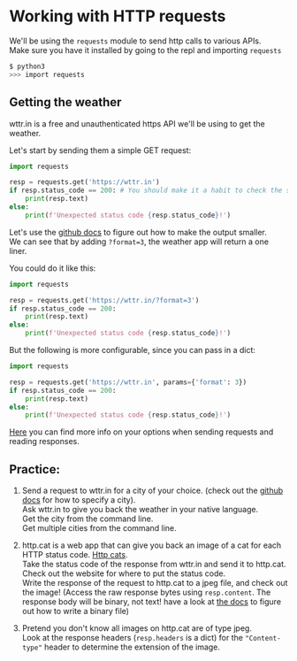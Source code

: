 # Working with HTTP requests

We'll be using the `requests` module to send http calls to various APIs.  
Make sure you have it installed by going to the repl and importing `requests`

```bash
$ python3
>>> import requests
```

## Getting the weather

wttr.in is a free and unauthenticated https API we'll be using to get the weather.

Let's start by sending them a simple GET request:

```python
import requests

resp = requests.get('https://wttr.in')
if resp.status_code == 200: # You should make it a habit to check the status code of a request instead of going straight for the body.
    print(resp.text)
else:
    print(f'Unexpected status code {resp.status_code}!')
```

Let's use the [github docs](https://github.com/chubin/wttr.in) to figure out how to make the output smaller.  
We can see that by adding `?format=3`, the weather app will return a one liner.

You could do it like this:
```python
import requests

resp = requests.get('https://wttr.in/?format=3')
if resp.status_code == 200: 
    print(resp.text)
else:
    print(f'Unexpected status code {resp.status_code}!')
```

But the following is more configurable, since you can pass in a dict:
```python
import requests

resp = requests.get('https://wttr.in', params={'format': 3})
if resp.status_code == 200: 
    print(resp.text)
else:
    print(f'Unexpected status code {resp.status_code}!')
```
[Here](https://requests.readthedocs.io/en/latest/user/quickstart/#make-a-request) you can find more info on your options when sending requests and reading responses.
## Practice:
1. Send a request to wttr.in for a city of your choice. (check out the [github docs](https://github.com/chubin/wttr.in) for how to specify a city).  
Ask wttr.in to give you back the weather in your native language.   
Get the city from the command line.  
Get multiple cities from the command line.
2. http.cat is a web app that can give you back an image of a cat for each HTTP status code. [Http cats](https://http.cat/).  
Take the status code of the response from wttr.in and send it to http.cat. Check out the website for where to put the status code.  
Write the response of the request to http.cat to a jpeg file, and check out the image! (Access the raw response bytes using `resp.content`. The response body will be binary, not text! have a look at [the docs](https://docs.python.org/3/library/functions.html#open) to figure out how to write a binary file)

3. Pretend you don't know all images on http.cat are of type jpeg.  
Look at the response headers (`resp.headers` is a dict) for the `"Content-type"` header to determine the extension of the image.